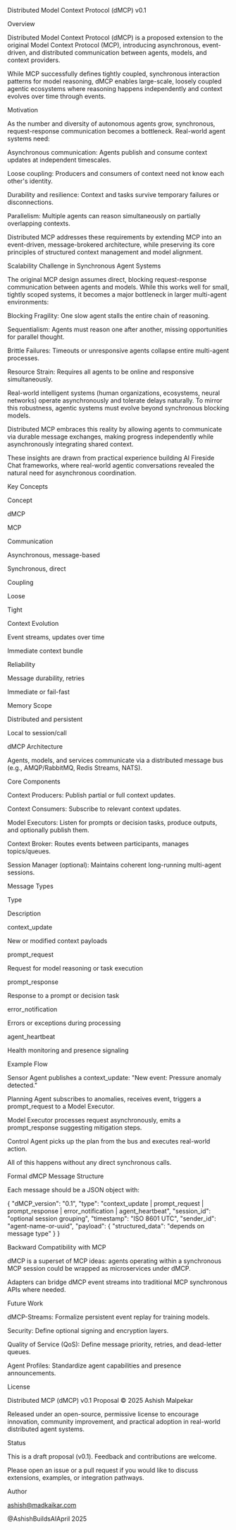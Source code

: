 Distributed Model Context Protocol (dMCP) v0.1

Overview

Distributed Model Context Protocol (dMCP) is a proposed extension to the original Model Context Protocol (MCP), introducing asynchronous, event-driven, and distributed communication between agents, models, and context providers.

While MCP successfully defines tightly coupled, synchronous interaction patterns for model reasoning, dMCP enables large-scale, loosely coupled agentic ecosystems where reasoning happens independently and context evolves over time through events.

Motivation

As the number and diversity of autonomous agents grow, synchronous, request-response communication becomes a bottleneck. Real-world agent systems need:

Asynchronous communication: Agents publish and consume context updates at independent timescales.

Loose coupling: Producers and consumers of context need not know each other's identity.

Durability and resilience: Context and tasks survive temporary failures or disconnections.

Parallelism: Multiple agents can reason simultaneously on partially overlapping contexts.

Distributed MCP addresses these requirements by extending MCP into an event-driven, message-brokered architecture, while preserving its core principles of structured context management and model alignment.

Scalability Challenge in Synchronous Agent Systems

The original MCP design assumes direct, blocking request-response communication between agents and models. While this works well for small, tightly scoped systems, it becomes a major bottleneck in larger multi-agent environments:

Blocking Fragility: One slow agent stalls the entire chain of reasoning.

Sequentialism: Agents must reason one after another, missing opportunities for parallel thought.

Brittle Failures: Timeouts or unresponsive agents collapse entire multi-agent processes.

Resource Strain: Requires all agents to be online and responsive simultaneously.

Real-world intelligent systems (human organizations, ecosystems, neural networks) operate asynchronously and tolerate delays naturally. To mirror this robustness, agentic systems must evolve beyond synchronous blocking models.

Distributed MCP embraces this reality by allowing agents to communicate via durable message exchanges, making progress independently while asynchronously integrating shared context.

These insights are drawn from practical experience building AI Fireside Chat frameworks, where real-world agentic conversations revealed the natural need for asynchronous coordination.

Key Concepts

Concept

dMCP

MCP

Communication

Asynchronous, message-based

Synchronous, direct

Coupling

Loose

Tight

Context Evolution

Event streams, updates over time

Immediate context bundle

Reliability

Message durability, retries

Immediate or fail-fast

Memory Scope

Distributed and persistent

Local to session/call

dMCP Architecture

Agents, models, and services communicate via a distributed message bus (e.g., AMQP/RabbitMQ, Redis Streams, NATS).

Core Components

Context Producers: Publish partial or full context updates.

Context Consumers: Subscribe to relevant context updates.

Model Executors: Listen for prompts or decision tasks, produce outputs, and optionally publish them.

Context Broker: Routes events between participants, manages topics/queues.

Session Manager (optional): Maintains coherent long-running multi-agent sessions.

Message Types

Type

Description

context_update

New or modified context payloads

prompt_request

Request for model reasoning or task execution

prompt_response

Response to a prompt or decision task

error_notification

Errors or exceptions during processing

agent_heartbeat

Health monitoring and presence signaling

Example Flow

Sensor Agent publishes a context_update: "New event: Pressure anomaly detected."

Planning Agent subscribes to anomalies, receives event, triggers a prompt_request to a Model Executor.

Model Executor processes request asynchronously, emits a prompt_response suggesting mitigation steps.

Control Agent picks up the plan from the bus and executes real-world action.

All of this happens without any direct synchronous calls.

Formal dMCP Message Structure

Each message should be a JSON object with:

{
  "dMCP_version": "0.1",
  "type": "context_update | prompt_request | prompt_response | error_notification | agent_heartbeat",
  "session_id": "optional session grouping",
  "timestamp": "ISO 8601 UTC",
  "sender_id": "agent-name-or-uuid",
  "payload": { "structured_data": "depends on message type" }
}

Backward Compatibility with MCP

dMCP is a superset of MCP ideas: agents operating within a synchronous MCP session could be wrapped as microservices under dMCP.

Adapters can bridge dMCP event streams into traditional MCP synchronous APIs where needed.

Future Work

dMCP-Streams: Formalize persistent event replay for training models.

Security: Define optional signing and encryption layers.

Quality of Service (QoS): Define message priority, retries, and dead-letter queues.

Agent Profiles: Standardize agent capabilities and presence announcements.

License

Distributed MCP (dMCP) v0.1 Proposal © 2025 Ashish Malpekar

Released under an open-source, permissive license to encourage innovation, community improvement, and practical adoption in real-world distributed agent systems.

Status

This is a draft proposal (v0.1). Feedback and contributions are welcome.

Please open an issue or a pull request if you would like to discuss extensions, examples, or integration pathways.

Author

ashish@madkaikar.com 

@AshishBuildsAIApril 2025
